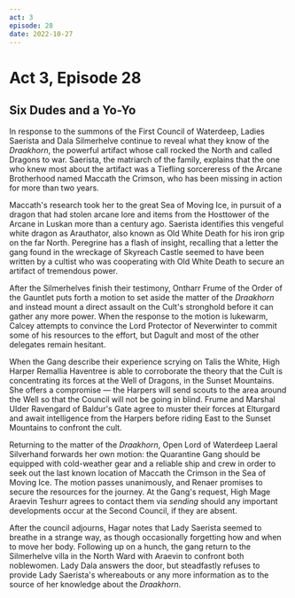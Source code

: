 ```yaml
---
act: 3
episode: 28
date: 2022-10-27
---
```

# Act 3, Episode 28
## Six Dudes and a Yo-Yo
In response to the summons of the First Council of Waterdeep, Ladies Saerista and Dala Silmerhelve continue to reveal what they know of the *Draakhorn*, the powerful artifact whose call rocked the North and called Dragons to war. Saerista, the matriarch of the family, explains that the one who knew most about the artifact was a Tiefling sorcereress of the Arcane Brotherhood named Maccath the Crimson, who has been missing in action for more than two years.

Maccath's research took her to the great Sea of Moving Ice, in pursuit of a dragon that had stolen arcane lore and items from the Hosttower of the Arcane in Luskan more than a century ago. Saerista identifies this vengeful white dragon as Arauthator, also known as Old White Death for his iron grip on the far North. Peregrine has a flash of insight, recalling that a letter the gang found in the wreckage of Skyreach Castle seemed to have been written by a cultist who was cooperating with Old White Death to secure an artifact of tremendous power.

After the Silmerhelves finish their testimony, Ontharr Frume of the Order of the Gauntlet puts forth a motion to set aside the matter of the *Draakhorn* and instead mount a direct assault on the Cult's stronghold before it can gather any more power. When the response to the motion is lukewarm, Calcey attempts to convince the Lord Protector of Neverwinter to commit some of his resources to the effort, but Dagult and most of the other delegates remain hesitant.

When the Gang describe their experience scrying on Talis the White, High Harper Remallia Haventree is able to corroborate the theory that the Cult is concentrating its forces at the Well of Dragons, in the Sunset Mountains. She offers a compromise — the Harpers will send scouts to the area around the Well so that the Council will not be going in blind. Frume and Marshal Ulder Ravengard of Baldur's Gate agree to muster their forces at Elturgard and await intelligence from the Harpers before riding East to the Sunset Mountains to confront the cult.

Returning to the matter of the *Draakhorn*, Open Lord of Waterdeep Laeral Silverhand forwards her own motion: the Quarantine Gang should be equipped with cold-weather gear and a reliable ship and crew in order to seek out the last known location of Maccath the Crimson in the Sea of Moving Ice. The motion passes unanimously, and Renaer promises to secure the resources for the journey. At the Gang's request, High Mage Araevin Teshurr agrees to contact them via *sending* should any important developments occur at the Second Council, if they are absent.

After the council adjourns, Hagar notes that Lady Saerista seemed to breathe in a strange way, as though occasionally forgetting how and when to move her body. Following up on a hunch, the gang return to the Silmerhelve villa in the North Ward with Araevin to confront both noblewomen. Lady Dala answers the door, but steadfastly refuses to provide Lady Saerista's whereabouts or any more information as to the source of her knowledge about the *Draakhorn*.